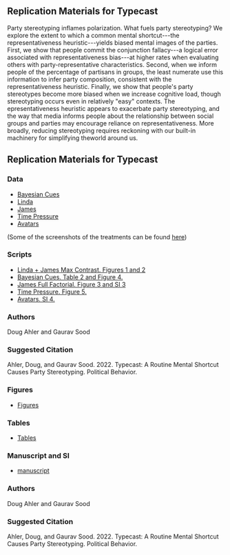 ## Replication Materials for Typecast

Party stereotyping inflames polarization. What fuels party stereotyping? We explore the extent to which a common mental shortcut---the representativeness heuristic---yields biased mental images of the parties. First, we show that people commit the conjunction fallacy---a logical error associated with representativeness bias---at higher rates when evaluating others with party-representative characteristics. Second, when we inform people of the percentage
of partisans in groups, the least numerate use this information to infer party composition, consistent with the representativeness heuristic. Finally, we show that people's party stereotypes become more biased when we increase cognitive load, though stereotyping occurs even in relatively "easy" contexts. The epresentativeness heuristic appears to exacerbate party stereotyping, and the way that media informs people about the relationship between social groups and parties may encourage reliance on representativeness. More broadly, reducing stereotyping requires reckoning with our built-in machinery for simplifying theworld around us.

## Replication Materials for Typecast

### Data

* [Bayesian Cues](data/bayesian_cues.csv)
* [Linda](data/linda_clean.csv)
* [James](data/james_ff_clean.csv)
* [Time Pressure](data/timing.dta)
* [Avatars](data/turk_recoded_old.dta)

(Some of the screenshots of the treatments can be found [here](figs/))

### Scripts

* [Linda + James Max Contrast. Figures 1 and 2](scripts/01_linda_james_max_contrast_fig_1_2.R)
* [Bayesian Cues. Table 2 and Figure 4.](scripts/02_bayes_tab_2_fig_4.R)
* [James Full Factorial. Figure 3 and SI 3](scripts/03_james_full_factorial_fig_3_si_3.R)
* [Time Pressure. Figure 5.](scripts/04_timing_fig_5_pre.R)
* [Avatars. SI 4.](scripts/05_avatars_si_4.R)

### Authors

Doug Ahler and Gaurav Sood

### Suggested Citation

Ahler, Doug, and Gaurav Sood. 2022. Typecast: A Routine Mental Shortcut Causes Party Stereotyping. Political Behavior. 

### Figures

* [Figures](figs/)

### Tables

* [Tables](tabs/)

### Manuscript and SI

* [manuscript](ms/)

### Authors

Doug Ahler and Gaurav Sood

### Suggested Citation

Ahler, Doug, and Gaurav Sood. 2022. Typecast: A Routine Mental Shortcut Causes Party Stereotyping. Political Behavior. 